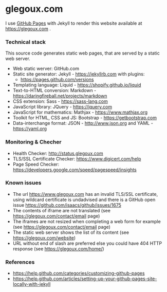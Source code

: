 # glegoux.com

I use [GitHub Pages](https://pages.github.com/) with Jekyll to render this website available at https://glegoux.com .

### Technical stack

This source code generates static web pages, that are served by a static web server.

- Web static werver: GitHub.com
- Static site generator: Jekyll - https://jekyllrb.com with plugins: 
  - https://pages.github.com/versions
- Templating language: Liquid - https://shopify.github.io/liquid
- Text-to-HTML conversion: Markdown - https://daringfireball.net/projects/markdown
- CSS extension: Sass - https://sass-lang.com
- JavaScript library: JQuery - https://jquery.com
- JavaScript for mathematics: Mathjax - https://www.mathjax.org
- Toolkit for HTML, CSS and JS: Bootstrap - https://getbootstrap.com
- Data-interchange format: JSON - http://www.json.org and YAML - https://yaml.org

### Monitoring & Checher

- Health Checker: http://status.glegoux.com
- TLS/SSL Certificate Checker: https://www.digicert.com/help
- Page Speed Checker: https://developers.google.com/speed/pagespeed/insights

### Known issues

- The url https://www.glegoux.com has an invalid TLS/SSL certificate, using wildcard certificate is undadvised and there is a GitHub open issue https://github.com/isaacs/github/issues/1675 
- The contents of iframe are not translated (see https://glegoux.com/contact/email page)
- The iframes are not resized when completing a web form for example (see https://glegoux.com/contact/email page)
- The static web server shows the list of its content (see https://glegoux.com/website)
- URL without end of slash are preferred else you could have 404 HTTP response (see https://glegoux.com/home/)

### References

- https://help.github.com/categories/customizing-github-pages
- https://help.github.com/articles/setting-up-your-github-pages-site-locally-with-jekyll
